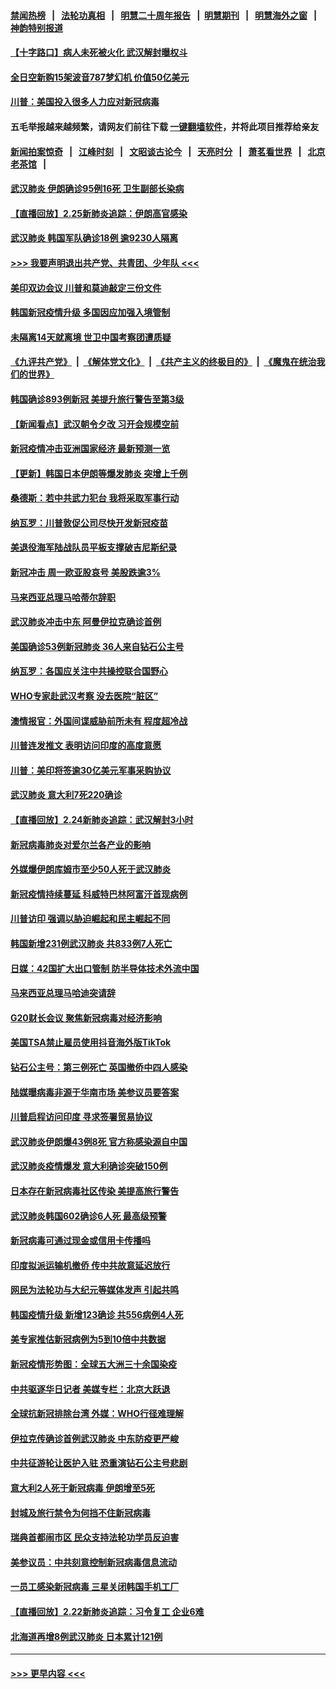 #### [禁闻热榜](热点新闻.md?=0)  &nbsp;&nbsp;|&nbsp;&nbsp; [法轮功真相](https://github.com/gfw-breaker/truth/blob/master/README.md?=0) &nbsp;&nbsp;|&nbsp;&nbsp; [明慧二十周年报告](https://github.com/gfw-breaker/mh-reports/blob/master/README.md?=0) &nbsp;&nbsp;|&nbsp;&nbsp;[明慧期刊](https://github.com/gfw-breaker/mh-qikan) &nbsp;&nbsp;|&nbsp;&nbsp; [明慧海外之窗](https://github.com/gfw-breaker/mh-news/blob/master/README.md?=0) &nbsp;&nbsp;|&nbsp;&nbsp; [神韵特别报道](https://github.com/gfw-breaker/mh-news/blob/master/shenyun.md?=0)
#### [【十字路口】病人未死被火化 武汉解封曝权斗](../pages/nsc418/n11893784.md?t=02260231) 
#### [全日空新购15架波音787梦幻机 价值50亿美元](../pages/nsc418/n11895154.md?t=02260231) 
#### [川普：美国投入很多人力应对新冠病毒](../pages/nsc418/n11894977.md?t=02260231) 
#### 五毛举报越来越频繁，请网友们前往下载 [一键翻墙软件](https://github.com/gfw-breaker/ssr-accounts)，并将此项目推荐给亲友
#### [新闻拍案惊奇](https://github.com/gfw-breaker/banned-news/blob/master/pages/link4.md) &nbsp;&nbsp;|&nbsp;&nbsp; [江峰时刻](https://github.com/gfw-breaker/banned-news/blob/master/pages/link4.md) &nbsp;&nbsp;|&nbsp;&nbsp; [文昭谈古论今](https://github.com/gfw-breaker/banned-news/blob/master/pages/link4.md) &nbsp;&nbsp;|&nbsp;&nbsp; [天亮时分](https://github.com/gfw-breaker/banned-news/blob/master/pages/link4.md) &nbsp;&nbsp;|&nbsp;&nbsp; [萧茗看世界](https://github.com/gfw-breaker/banned-news/blob/master/pages/link4.md) &nbsp;&nbsp;|&nbsp;&nbsp; [北京老茶馆](https://github.com/gfw-breaker/banned-news/blob/master/pages/link4.md) &nbsp;&nbsp;|&nbsp;&nbsp; 
#### [武汉肺炎 伊朗确诊95例16死 卫生副部长染病](../pages/nsc418/n11894906.md?t=02260231) 
#### [【直播回放】2.25新肺炎追踪：伊朗高官感染](../pages/nsc418/n11894749.md?t=02260231) 
#### [武汉肺炎 韩国军队确诊18例 逾9230人隔离](../pages/nsc418/n11894703.md?t=02260231) 
#### [>>> 我要声明退出共产党、共青团、少年队 <<<](https://github.com/begood0513/goodnews/blob/master/quit/letter.md) 
#### [美印双边会议 川普和莫迪敲定三份文件](../pages/nsc418/n11894247.md?t=02260231) 
#### [韩国新冠疫情升级 多国因应加强入境管制](../pages/nsc418/n11894334.md?t=02260231) 
#### [未隔离14天就离境 世卫中国考察团遭质疑](../pages/nsc418/n11893756.md?t=02260231) 
#### [《九评共产党》](https://github.com/begood0513/9ping.md/blob/master/README.md) &nbsp;|&nbsp; [《解体党文化》](../../../../jtdwh.md/blob/master/README.md)  &nbsp;|&nbsp; [《共产主义的终极目的》](../../../../gczydzjmd.md/blob/master/README.md) &nbsp;|&nbsp; [《魔鬼在统治我们的世界》](../../../../mgztzwmdsj.md/blob/master/README.md) 
#### [韩国确诊893例新冠 美提升旅行警告至第3级](../pages/nsc418/n11893662.md?t=02260231) 
#### [【新闻看点】武汉朝令夕改 习开会规模空前](../pages/nsc418/n11892858.md?t=02260231) 
#### [新冠疫情冲击亚洲国家经济 最新预测一览](../pages/nsc418/n11893339.md?t=02260231) 
#### [【更新】韩国日本伊朗等爆发肺炎 突增上千例](../pages/nsc418/n11890652.md?t=02260231) 
#### [桑德斯：若中共武力犯台 我将采取军事行动](../pages/nsc418/n11893282.md?t=02260231) 
#### [纳瓦罗：川普敦促公司尽快开发新冠疫苗](../pages/nsc418/n11893211.md?t=02260231) 
#### [美退役海军陆战队员平板支撑破吉尼斯纪录](../pages/nsc418/n11893022.md?t=02260231) 
#### [新冠冲击 周一欧亚股哀号 美股跌逾3%](../pages/nsc418/n11892648.md?t=02260231) 
#### [马来西亚总理马哈蒂尔辞职](../pages/nsc418/n11892792.md?t=02260231) 
#### [武汉肺炎冲击中东 阿曼伊拉克确诊首例](../pages/nsc418/n11892871.md?t=02260231) 
#### [美国确诊53例新冠肺炎 36人来自钻石公主号](../pages/nsc418/n11892877.md?t=02260231) 
#### [纳瓦罗：各国应关注中共操控联合国野心](../pages/nsc418/n11892856.md?t=02260231) 
#### [WHO专家赴武汉考察 没去医院“脏区”](../pages/nsc418/n11892736.md?t=02260231) 
#### [澳情报官：外国间谍威胁前所未有 程度超冷战](../pages/nsc418/n11892672.md?t=02260231) 
#### [川普连发推文 表明访问印度的高度意愿](../pages/nsc418/n11891927.md?t=02260231) 
#### [川普：美印将签逾30亿美元军事采购协议](../pages/nsc418/n11892494.md?t=02260231) 
#### [武汉肺炎 意大利7死220确诊](../pages/nsc418/n11892166.md?t=02260231) 
#### [【直播回放】2.24新肺炎追踪：武汉解封3小时](../pages/nsc418/n11892242.md?t=02260231) 
#### [新冠病毒肺炎对爱尔兰各产业的影响](../pages/nsc418/n11892328.md?t=02260231) 
#### [外媒爆伊朗库姆市至少50人死于武汉肺炎](../pages/nsc418/n11891996.md?t=02260231) 
#### [新冠疫情持续蔓延 科威特巴林阿富汗首现病例](../pages/nsc418/n11892052.md?t=02260231) 
#### [川普访印 强调以胁迫崛起和民主崛起不同](../pages/nsc418/n11891855.md?t=02260231) 
#### [韩国新增231例武汉肺炎 共833例7人死亡](../pages/nsc418/n11891919.md?t=02260231) 
#### [日媒：42国扩大出口管制 防半导体技术外流中国](../pages/nsc418/n11891730.md?t=02260231) 
#### [马来西亚总理马哈迪突请辞](../pages/nsc418/n11891521.md?t=02260231) 
#### [G20财长会议 聚焦新冠病毒对经济影响](../pages/nsc418/n11890400.md?t=02260231) 
#### [美国TSA禁止雇员使用抖音海外版TikTok](../pages/nsc418/n11890500.md?t=02260231) 
#### [钻石公主号：第三例死亡 英国撤侨中四人感染](../pages/nsc418/n11890293.md?t=02260231) 
#### [陆媒曝病毒非源于华南市场 美参议员要答案](../pages/nsc418/n11890306.md?t=02260231) 
#### [川普启程访问印度 寻求签署贸易协议](../pages/nsc418/n11890275.md?t=02260231) 
#### [武汉肺炎伊朗爆43例8死 官方称感染源自中国](../pages/nsc418/n11890128.md?t=02260231) 
#### [武汉肺炎疫情爆发 意大利确诊突破150例](../pages/nsc418/n11889926.md?t=02260231) 
#### [日本存在新冠病毒社区传染 美提高旅行警告](../pages/nsc418/n11889917.md?t=02260231) 
#### [武汉肺炎韩国602确诊6人死 最高级预警](../pages/nsc418/n11889715.md?t=02260231) 
#### [新冠病毒可通过现金或信用卡传播吗](../pages/nsc418/n11886629.md?t=02260231) 
#### [印度拟派运输机撤侨 传中共故意延迟放行](../pages/nsc418/n11889362.md?t=02260231) 
#### [网民为法轮功与大纪元等媒体发声 引起共鸣](../pages/nsc418/n11889143.md?t=02260231) 
#### [韩国疫情升级 新增123确诊 共556病例4人死](../pages/nsc418/n11888882.md?t=02260231) 
#### [美专家推估新冠病例为5到10倍中共数据](../pages/nsc418/n11884404.md?t=02260231) 
#### [新冠疫情形势图：全球五大洲三十余国染疫](../pages/nsc418/n11888454.md?t=02260231) 
#### [中共驱逐华日记者 美媒专栏：北京大跃退](../pages/nsc418/n11888453.md?t=02260231) 
#### [全球抗新冠排除台湾 外媒：WHO行径难理解](../pages/nsc418/n11888248.md?t=02260231) 
#### [伊拉克传确诊首例武汉肺炎 中东防疫更严峻](../pages/nsc418/n11888333.md?t=02260231) 
#### [中共征游轮让医护入驻 恐重演钻石公主号悲剧](../pages/nsc418/n11888077.md?t=02260231) 
#### [意大利2人死于新冠病毒 伊朗增至5死](../pages/nsc418/n11888083.md?t=02260231) 
#### [封城及旅行禁令为何挡不住新冠病毒](../pages/nsc418/n11888067.md?t=02260231) 
#### [瑞典首都闹市区 民众支持法轮功学员反迫害](../pages/nsc418/n11886192.md?t=02260231) 
#### [美参议员：中共刻意控制新冠病毒信息流动](../pages/nsc418/n11887949.md?t=02260231) 
#### [一员工感染新冠病毒 三星关闭韩国手机工厂](../pages/nsc418/n11887983.md?t=02260231) 
#### [【直播回放】2.22新肺炎追踪：习令复工 企业6难](../pages/nsc418/n11887888.md?t=02260231) 
#### [北海道再增8例武汉肺炎 日本累计121例](../pages/nsc418/n11887417.md?t=02260231) 

----
#### [ >>> 更早内容 <<< ](../indexes/nsc418-earlier.md)
